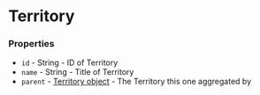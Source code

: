 # Territory


### Properties

* `id` - String - ID of Territory
* `name` - String - Title of Territory
* `parent` - [Territory object](./Territory.md) - The Territory this one aggregated by

